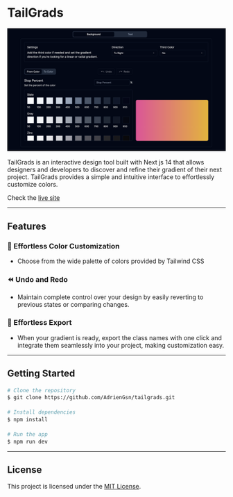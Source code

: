 # TailGrads

![screenshot](https://github.com/AdrienGsn/tailgrads/blob/98090e734d271c2169263b43c6a4d610e494c3eb/public/images/twitter-image.png)

TailGrads is an interactive design tool built with Next js 14 that allows designers and developers to discover and refine their gradient of their next project. TailGrads provides a simple and intuitive interface to effortlessly customize colors.

Check the [live site](https://tailgrads.vercel.app/)

---

## Features

### 🎨 Effortless Color Customization

- Choose from the wide palette of colors provided by Tailwind CSS

### ⏪ Undo and Redo

- Maintain complete control over your design by easily reverting to previous states or comparing changes.

### 🚀 Effortless Export

- When your gradient is ready, export the class names with one click and integrate them seamlessly into your project, making customization easy.

---

## Getting Started

```bash
# Clone the repository
$ git clone https://github.com/AdrienGsn/tailgrads.git

# Install dependencies
$ npm install

# Run the app
$ npm run dev
```

---

## License

This project is licensed under the [MIT License](https://opensource.org/license/mit/).
